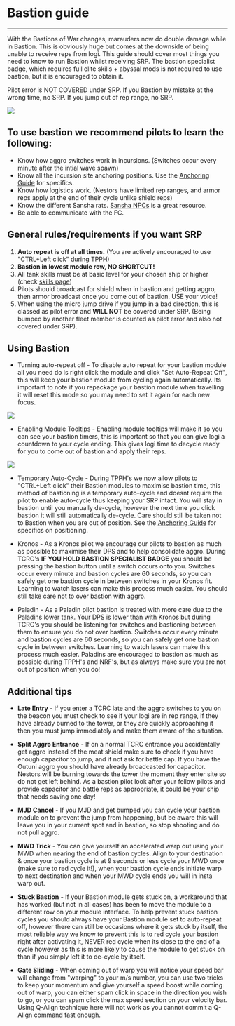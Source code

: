 # Bastion guide

---

With the Bastions of War changes, marauders now do double damage while in Bastion. 
This is obviously huge but comes at the downside of being unable to receive reps from logi. 
This guide should cover most things you need to know to run Bastion whilst receiving SRP. 
The bastion specialist badge, which requires full elite skills + abyssal mods is not required to use bastion, but it is encouraged to obtain it.

Pilot error is NOT COVERED under SRP. 
If you Bastion by mistake at the wrong time, no SRP. 
If you jump out of rep range, no SRP.

![](bastionmodule.png)

## To use bastion we recommend pilots to learn the following:

- Know how aggro switches work in incursions. (Switches occur every minute after the intial wave spawn)
- Know all the incursion site anchoring positions. Use the [Anchoring Guide](/guide/anchoring) for specifics.
- Know how logistics work. (Nestors have limited rep ranges, and armor reps apply at the end of their cycle unlike shield reps)
- Know the different Sansha rats. [Sansha NPCs](https://eve-incursions.de/rats) is a great resource.
- Be able to communicate with the FC.

## General rules/requirements if you want SRP

1.  **Auto repeat is off at all times.** (You are actively encouraged to use "CTRL+Left click" during TPPH)
2.  **Bastion in lowest module row, NO SHORTCUT!**
3.  All tank skills must be at basic level for your chosen ship or higher (check [skills page](/skills))
4.  Pilots should broadcast for shield when in bastion and getting aggro, then armor broadcast once you come out of bastion. USE your voice!
5.  When using the micro jump drive if you jump in a bad direction, this is classed as pilot error and **WILL NOT** be covered under SRP. (Being bumped by another fleet member is counted as pilot error and also not covered under SRP).

## Using Bastion

- Turning auto-repeat off - To disable auto repeat for your bastion module all you need do is right click the module and click "Set Auto-Repeat Off", this will keep your bastion module from cycling again automatically.
Its important to note if you repackage your bastion module when travelling it will reset this mode so you may need to set it again for each new focus.

![](autorepeatoff.png)

- Enabling Module Tooltips - Enabling module tooltips will make it so you can see your bastion timers, this is important so that you can give logi a countdown to your cycle ending.
This gives logi time to decycle ready for you to come out of bastion and apply their reps.

![](moduletooltips.png)

- Temporary Auto-Cycle - During TPPH's we now allow pilots to "CTRL+Left click" their Bastion modules to maximise bastion time, this method of bastioning is a temporary auto-cycle and doesnt require the pilot to enable auto-cycle thus keeping your SRP intact.
You will stay in bastion until you manually de-cycle, however the next time you click bastion it will still automatically de-cycle.
Care should still be taken not to Bastion when you are out of position.
See the [Anchoring Guide](/guide/anchoring) for specifics on positioning.

- Kronos - As a Kronos pilot we encourage our pilots to bastion as much as possible to maximise their DPS and to help consolidate aggro.
During TCRC's **IF YOU HOLD BASTION SPECIALIST BADGE** you should be pressing the bastion button until a switch occurs onto you.
Switches occur every minute and bastion cycles are 60 seconds, so you can safely get one bastion cycle in between switches in your Kronos fit.
Learning to watch lasers can make this process much easier.
You should still take care not to over bastion with aggro.

- Paladin - As a Paladin pilot bastion is treated with more care due to the Paladins lower tank.
Your DPS is lower than with Kronos but during TCRC's you should be listening for switches and bastioning between them to ensure you do not over bastion.
Switches occur every minute and bastion cycles are 60 seconds, so you can safely get one bastion cycle in between switches.
Learning to watch lasers can make this process much easier.
Paladins are encouraged to bastion as much as possible during TPPH's and NRF's, but as always make sure you are not out of position when you do!

## Additional tips

- **Late Entry** - If you enter a TCRC late and the aggro switches to you on the beacon you must check to see if your logi are in rep range, if they have already burned to the tower, or they are quickly approaching it then you must jump immediately and make them aware of the situation.

- **Split Aggro Entrance** - If on a normal TCRC entrance you accidentally get aggro instead of the meat shield make sure to check if you have enough capacitor to jump, and if not ask for battle cap.
If you have the Outuni aggro you should have already broadcasted for capacitor.
Nestors will be burning towards the tower the moment they enter site so do not get left behind.
As a bastion pilot look after your fellow pilots and provide capacitor and battle reps as appropriate, it could be your ship that needs saving one day!

- **MJD Cancel** - If you MJD and get bumped you can cycle your bastion module on to prevent the jump from happening, but be aware this will leave you in your current spot and in bastion, so stop shooting and do not pull aggro.

- **MWD Trick** - You can give yourself an accelerated warp out using your MWD when nearing the end of bastion cycles.
Align to your destination & once your bastion cycle is at 9 seconds or less cycle your MWD once (make sure to red cycle it!), when your bastion cycle ends initiate warp to next destination and when your MWD cycle ends you will in insta warp out.

- **Stuck Bastion** - If your Bastion module gets stuck on, a workaround that has worked (but not in all cases) has been to move the module to a different row on your module interface.
To help prevent stuck bastion cycles you should always have your Bastion module set to auto-repeat off, however there can still be occasions where it gets stuck by itself, the most reliable way we know to prevent this is to red cycle your bastion right after activating it, NEVER red cycle when its close to the end of a cycle however as this is more likely to cause the module to get stuck on than if you simply left it to de-cycle by itself.

- **Gate Sliding** - When coming out of warp you will notice your speed bar will change from "warping" to your m/s number, you can use two tricks to keep your momentum and give yourself a speed boost while coming out of warp, you can either spam click in space in the direction you wish to go, or you can spam click the max speed section on your velocity bar.
Using Q-Align technique here will not work as you cannot commit a Q-Align command fast enough.
